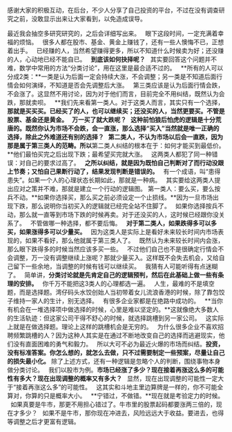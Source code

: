 感谢大家的积极互动，在后台，不少人分享了自己投资的平台，不过在没有调查研究之前，没敢显示出来让大家看到，以免造成误导。
  
最近我会抽空多研究研究的，之后会详细写出来。
 
眼下这段时间，一定充满着幸福的烦恼。
 
很多人都在股市、基金、黄金上赚钱了，还有一些人懊悔不已，正想着出手。
 
已经赚的人，当然希望赚得更多，所以不知道什么时候卖为好；还没赚的人，心动地已经不能自已。
 
**到底该如何抉择呢？**
 
其实要回答这个问题并不难，数学中常用的方法“分类讨论”，用在这里是最合适不过的。
 
**所有的人可以分成2类：**一类是认为后面一定会持续大涨，不会调整；另一类是不知道后面行情会如何演绎，不知道是否会先调整后大涨。
 
第三类应该是认为后面行情会跌，不会涨了。这显然不用讨论，因为对于他们而言，目前完全不用纠结，既然认为会跌，那就卖呗。
 
**我们先来看第一类人。对于这类人而言，其实只有一个选择，**那就是买买买。已经买了的人，也可以继续买；还没买的人，当然更要买。不管是股票、基金还是黄金。
 
万一买了就大跌呢？
 
这种前怕狼后怕虎的逻辑是十分荒唐的。既然你认为市场不会跌，会一直涨，那么选择“买入”当然就是唯一正确的选择，除此之外难道还有别的选择？
 
第二类人，不认为市场以后会一直跌，因为那是属于第三类人的范畴。所以**第二类人纠结的根本在于：如何才能买到最低价。**他们最怕买完之后出现下跌；最希望买完就大涨。
 
这两类人都犯了同一种错误：对自己的要求过高了。
 
**之所以纠结，就是因为既怕自己判断对了而行动没跟上节奏；又怕自己果断行动了，结果发现判断是错误的。**
 
有一个成语，叫“患得患失”。如果一个人的心理状态长期如此，那就是一种病。
 
其实要给这两类人提出应对之策并不难，那就是建立一个行动的逻辑图。
第一类人：要么买，要么按兵不动。**如果你选择买，那么买之前必须设定一个止损线。**因为一旦市场出现下跌，那么说明你当初买入的逻辑就已经完全站不住脚了。
 
如果你选择按兵不动，那么就一直等到市场下跌的时候再卖。对于还没买的人，这时候已经跟你没关系了。
 
不管做哪一种选择，都不要后悔。
 
**对于第二类人，如果跌得多可以多买，如果涨得多可以少量买。**
 
因为这类人是实际上是看好未来较长时间内市场表现的，如果不看好，那么他就属于第三类人了。
 
既然认为未来较长时间内会涨，那么眼下跌得多的时候当然应该多买一些。
 
不过他们自己也不是很确定行情会不会调整，万一没有调整继续上涨呢？那就少量买入。这样既不会失去机会，又给自己留下一些余地，当调整的时候有钱可以继续买。
 
我猜有人可能听得有点迷糊了。
 
简单讲，**分类讨论就是先肯定自己的逻辑预判，然后在此基础上做一些有条理的安排。**
 
你千万不能把这3类人的心理都选一遍。
 
人生，最难的不是填空题，而是选择题。湾仔码头水饺创始人当初带着女儿流浪香港的时候，除了靠包饺子维持一家人的生计，别无选择。
 
有很多企业家都是在绝路中成功的。
 
**当你有机会在一堆选择项中做选择的时候，心里是难以坚定的。**这就像绝大多数人的生活轨迹：但这家公司干得不舒心的时候，就选择跳槽到另一家公司。
 
这实际上就是在做选择题。理论上这样的跳槽机会是无穷的。
 
为什么很多企业不喜欢招聘频繁跳槽的人？因为这种人其实是在通过不断地改变自己的选择而逃避现实，他们没有直面困难的勇气和毅力。
 
所以大可不必为最近火爆的市场而纠结。**投资，没有标准答案。你怎么想的，就怎么去做，只不过需要制定一些预案，尽量让自己的损失最小化。**
除了上述方式，还有一种逻辑是忽略个人的判断，围绕事物本身做分类讨论。
 
我们以股市为例。**市场已经涨了多少？现在接着再涨这么多的可能性有多大？现在出现调整的概率又有多大？**
 
显然，现在出现调整的可能性一定大于“接着再涨这么多”的可能性。
 
这其实和斗地主里边算牌是一样的，你不可能全算对，你算的只是概率大小。
 
**宁错过，不做错。**现在就是考验定力的时候。
 
如果真要是牛市，那更不用担心错过了。牛市里的股票起码都要涨两三倍的，现在才多少？
 
如果不是牛市，那你现在冲进去，风险远远大于收益。要进去，也得等调整之后才更富有逻辑。